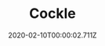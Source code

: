 ---
templateKey: blog-post
title: Cockle
type: Fish
description: A common saltwater clam.
featuredpost: false
date: 2020-02-10T00:00:02.711Z
featuredimage: /img/Cockle.png
sellPrice: 50
tags:
  - forageable
  - Crab Pot Bundle
---